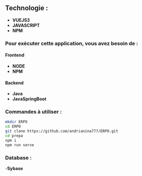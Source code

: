 ## Technologie :
- **VUEJS3**
- **JAVASCRIPT**
- **NPM**

### Pour exécuter cette application, vous avez besoin de :

#### Frontend
- **NODE**
- **NPM**

#### Backend
- **Java**
- **JavaSpringBoot**

### Commandes à utiliser :

```bash
mkdir ERPO
cd ERPO
git clone https://github.com/andrianina777/ERPO.git
cd prepa
npm i
npm run serve
```

### Database :
-**Sybase**
